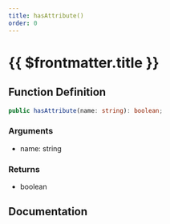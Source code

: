 ```yaml
---
title: hasAttribute()
order: 0
---
```


# {{ $frontmatter.title }}

<!--@include: ./hasAttribute_partial_header.md-->

## Function Definition

```ts
public hasAttribute(name: string): boolean;
```

### Arguments

* name: string

### Returns

* boolean

## Documentation

<!--@include: ./hasAttribute_partial_footer.md-->
